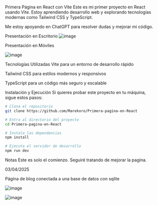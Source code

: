  Primera Página en React con Vite
Este es mi primer proyecto en React usando Vite. Estoy aprendiendo desarrollo web y explorando tecnologías modernas como Tailwind CSS y TypeScript.

Me estoy apoyando en ChatGPT para resolver dudas y mejorar mi código. 

 Presentación en Escritorio
![image](https://github.com/user-attachments/assets/c7d94f9f-2018-4a27-8a5c-43a129706071)




 Presentación en Móviles
 
![image](https://github.com/user-attachments/assets/2c2bd00c-2910-4edc-a149-514169491665)



 Tecnologías Utilizadas
 Vite para un entorno de desarrollo rápido

 Tailwind CSS para estilos modernos y responsivos

 TypeScript para un código más seguro y escalable

 Instalación y Ejecución
Si quieres probar este proyecto en tu máquina, sigue estos pasos:

```bash
# Clona el repositorio
git clone https://github.com/Marekoro/Primera-pagina-en-React
```

```bash
# Entra al directorio del proyecto
cd Primera-pagina-en-React
```
```bash
# Instala las dependencias
npm install
```
``` bash
# Ejecuta el servidor de desarrollo
npm run dev
```

Notas
Este es solo el comienzo. Seguiré tratando de mejorar la pagina.

03/04/2025

Página de blog conectada a una base de datos con sqlite


![image](https://github.com/user-attachments/assets/41049395-b07d-4163-9961-430a65b39544)


![image](https://github.com/user-attachments/assets/73dd928a-f290-4bcc-981f-4355d90c6c81)
